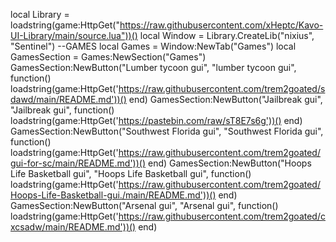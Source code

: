 local Library = loadstring(game:HttpGet("https://raw.githubusercontent.com/xHeptc/Kavo-UI-Library/main/source.lua"))()
local Window = Library.CreateLib("nixius", "Sentinel")
--GAMES
local Games = Window:NewTab("Games")
local GamesSection = Games:NewSection("Games")
GamesSection:NewButton("Lumber tycoon gui", "lumber tycoon gui", function()
    loadstring(game:HttpGet('https://raw.githubusercontent.com/trem2goated/sdawd/main/README.md'))()
end)
GamesSection:NewButton("Jailbreak gui", "Jailbreak gui", function()
    loadstring(game:HttpGet('https://pastebin.com/raw/sT8E7s6g'))()
end)
GamesSection:NewButton("Southwest Florida gui", "Southwest Florida gui", function()
    loadstring(game:HttpGet('https://raw.githubusercontent.com/trem2goated/gui-for-sc/main/README.md'))()
end)
GamesSection:NewButton("Hoops Life Basketball gui", "Hoops Life Basketball gui", function()
    loadstring(game:HttpGet('https://raw.githubusercontent.com/trem2goated/Hoops-Life-Basketball-gui./main/README.md'))()
end)
GamesSection:NewButton("Arsenal gui", "Arsenal gui", function()
    loadstring(game:HttpGet('https://raw.githubusercontent.com/trem2goated/cxcsadw/main/README.md'))()
end)
